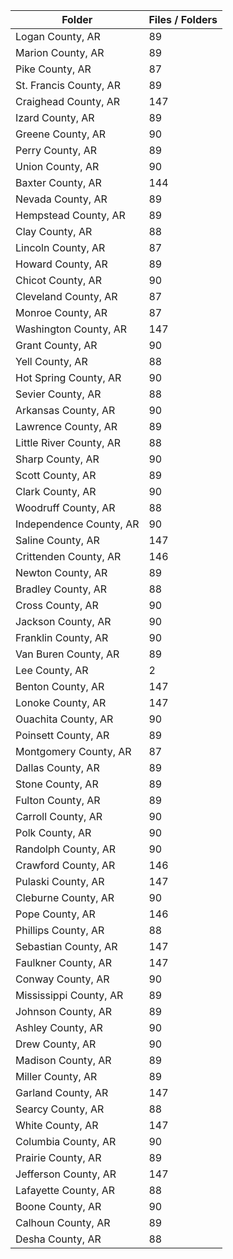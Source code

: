 | Folder                  |   Files / Folders |
|-------------------------|-------------------|
| Logan County, AR        |                89 |
| Marion County, AR       |                89 |
| Pike County, AR         |                87 |
| St. Francis County, AR  |                89 |
| Craighead County, AR    |               147 |
| Izard County, AR        |                89 |
| Greene County, AR       |                90 |
| Perry County, AR        |                89 |
| Union County, AR        |                90 |
| Baxter County, AR       |               144 |
| Nevada County, AR       |                89 |
| Hempstead County, AR    |                89 |
| Clay County, AR         |                88 |
| Lincoln County, AR      |                87 |
| Howard County, AR       |                89 |
| Chicot County, AR       |                90 |
| Cleveland County, AR    |                87 |
| Monroe County, AR       |                87 |
| Washington County, AR   |               147 |
| Grant County, AR        |                90 |
| Yell County, AR         |                88 |
| Hot Spring County, AR   |                90 |
| Sevier County, AR       |                88 |
| Arkansas County, AR     |                90 |
| Lawrence County, AR     |                89 |
| Little River County, AR |                88 |
| Sharp County, AR        |                90 |
| Scott County, AR        |                89 |
| Clark County, AR        |                90 |
| Woodruff County, AR     |                88 |
| Independence County, AR |                90 |
| Saline County, AR       |               147 |
| Crittenden County, AR   |               146 |
| Newton County, AR       |                89 |
| Bradley County, AR      |                88 |
| Cross County, AR        |                90 |
| Jackson County, AR      |                90 |
| Franklin County, AR     |                90 |
| Van Buren County, AR    |                89 |
| Lee County, AR          |                 2 |
| Benton County, AR       |               147 |
| Lonoke County, AR       |               147 |
| Ouachita County, AR     |                90 |
| Poinsett County, AR     |                89 |
| Montgomery County, AR   |                87 |
| Dallas County, AR       |                89 |
| Stone County, AR        |                89 |
| Fulton County, AR       |                89 |
| Carroll County, AR      |                90 |
| Polk County, AR         |                90 |
| Randolph County, AR     |                90 |
| Crawford County, AR     |               146 |
| Pulaski County, AR      |               147 |
| Cleburne County, AR     |                90 |
| Pope County, AR         |               146 |
| Phillips County, AR     |                88 |
| Sebastian County, AR    |               147 |
| Faulkner County, AR     |               147 |
| Conway County, AR       |                90 |
| Mississippi County, AR  |                89 |
| Johnson County, AR      |                89 |
| Ashley County, AR       |                90 |
| Drew County, AR         |                90 |
| Madison County, AR      |                89 |
| Miller County, AR       |                89 |
| Garland County, AR      |               147 |
| Searcy County, AR       |                88 |
| White County, AR        |               147 |
| Columbia County, AR     |                90 |
| Prairie County, AR      |                89 |
| Jefferson County, AR    |               147 |
| Lafayette County, AR    |                88 |
| Boone County, AR        |                90 |
| Calhoun County, AR      |                89 |
| Desha County, AR        |                88 |